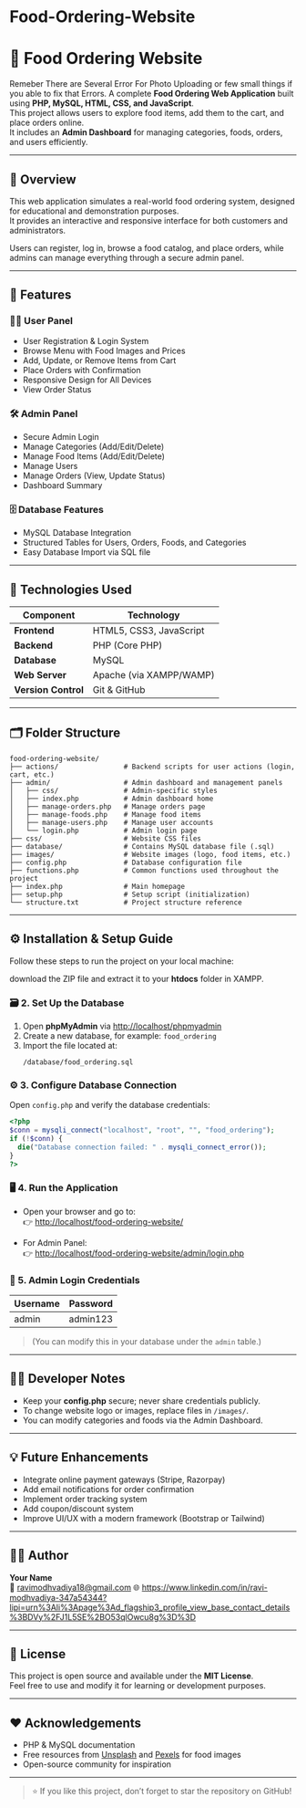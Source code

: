 # Food-Ordering-Website

# 🍔 Food Ordering Website
Remeber There are Several Error For Photo Uploading or few small things if you able to fix that Errors.
A complete **Food Ordering Web Application** built using **PHP, MySQL, HTML, CSS, and JavaScript**.  
This project allows users to explore food items, add them to the cart, and place orders online.  
It includes an **Admin Dashboard** for managing categories, foods, orders, and users efficiently.

---

## 🌟 Overview

This web application simulates a real-world food ordering system, designed for educational and demonstration purposes.  
It provides an interactive and responsive interface for both customers and administrators.

Users can register, log in, browse a food catalog, and place orders, while admins can manage everything through a secure admin panel.

---

## 🚀 Features

### 👨‍🍳 User Panel
- User Registration & Login System
- Browse Menu with Food Images and Prices
- Add, Update, or Remove Items from Cart
- Place Orders with Confirmation
- Responsive Design for All Devices
- View Order Status

### 🛠️ Admin Panel
- Secure Admin Login
- Manage Categories (Add/Edit/Delete)
- Manage Food Items (Add/Edit/Delete)
- Manage Users
- Manage Orders (View, Update Status)
- Dashboard Summary

### 🗄️ Database Features
- MySQL Database Integration
- Structured Tables for Users, Orders, Foods, and Categories
- Easy Database Import via SQL file

---

## 🧰 Technologies Used

| Component | Technology |
|------------|-------------|
| **Frontend** | HTML5, CSS3, JavaScript |
| **Backend** | PHP (Core PHP) |
| **Database** | MySQL |
| **Web Server** | Apache (via XAMPP/WAMP) |
| **Version Control** | Git & GitHub |

---

## 🗂️ Folder Structure

```
food-ordering-website/
├── actions/                # Backend scripts for user actions (login, cart, etc.)
├── admin/                  # Admin dashboard and management panels
│   ├── css/                # Admin-specific styles
│   ├── index.php           # Admin dashboard home
│   ├── manage-orders.php   # Manage orders page
│   ├── manage-foods.php    # Manage food items
│   ├── manage-users.php    # Manage user accounts
│   └── login.php           # Admin login page
├── css/                    # Website CSS files
├── database/               # Contains MySQL database file (.sql)
├── images/                 # Website images (logo, food items, etc.)
├── config.php              # Database configuration file
├── functions.php           # Common functions used throughout the project
├── index.php               # Main homepage
├── setup.php               # Setup script (initialization)
└── structure.txt           # Project structure reference
```

---

## ⚙️ Installation & Setup Guide

Follow these steps to run the project on your local machine:

download the ZIP file and extract it to your **htdocs** folder in XAMPP.

### 🗃️ 2. Set Up the Database
1. Open **phpMyAdmin** via [http://localhost/phpmyadmin](http://localhost/phpmyadmin)
2. Create a new database, for example: `food_ordering`
3. Import the file located at:
   ```
   /database/food_ordering.sql
   ```

### ⚙️ 3. Configure Database Connection
Open `config.php` and verify the database credentials:
```php
<?php
$conn = mysqli_connect("localhost", "root", "", "food_ordering");
if (!$conn) {
  die("Database connection failed: " . mysqli_connect_error());
}
?>
```

### 🖥️ 4. Run the Application
- Open your browser and go to:  
  👉 [http://localhost/food-ordering-website/](http://localhost/food-ordering-website/)

- For Admin Panel:  
  👉 [http://localhost/food-ordering-website/admin/login.php](http://localhost/food-ordering-website/admin/login.php)

### 🔐 5. Admin Login Credentials
| Username | Password |
|-----------|-----------|
| admin     | admin123  |

> (You can modify this in your database under the `admin` table.)

---

## 🧑‍💻 Developer Notes

- Keep your **config.php** secure; never share credentials publicly.
- To change website logo or images, replace files in `/images/`.
- You can modify categories and foods via the Admin Dashboard.

---

## 💡 Future Enhancements
- Integrate online payment gateways (Stripe, Razorpay)
- Add email notifications for order confirmation
- Implement order tracking system
- Add coupon/discount system
- Improve UI/UX with a modern framework (Bootstrap or Tailwind)

---

## 🧑‍💻 Author

**Your Name**  
📧 ravimodhvadiya18@gmail.com
🌐 https://www.linkedin.com/in/ravi-modhvadiya-347a54344?lipi=urn%3Ali%3Apage%3Ad_flagship3_profile_view_base_contact_details%3BDVy%2FJ1L5SE%2BO53qlOwcu8g%3D%3D

---

## 📜 License

This project is open source and available under the **MIT License**.  
Feel free to use and modify it for learning or development purposes.

---

## ❤️ Acknowledgements
- PHP & MySQL documentation  
- Free resources from [Unsplash](https://unsplash.com) and [Pexels](https://pexels.com) for food images  
- Open-source community for inspiration

---

> ⭐ If you like this project, don’t forget to star the repository on GitHub!
